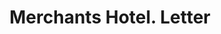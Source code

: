 ---
doi: 10.7916/D8B00GX1
date_other: '1880'
date_other_textual: 1880-1889
form: correspondence
genre:
- Letters (correspondence)
name:
- Merchants Hotel
object_in_context_url: https://biggert.cul.columbia.edu/items/view/ave_biggert_00678
subject_hierarchical_geographic:
- St. Paul, Minnesota, United States
subject_name:
- Merchants Hotel
title: Merchants Hotel. Letter
sort_title: Merchants Hotel. Letter
call_number: ave_biggert_00678
coordinates:
- 44.94416666666666,-93.0936111111111
pid: ave_biggert_00678
identifiers: ave_biggert_00678
thumbnail: https://derivativo-3.library.columbia.edu/iiif/2/ldpd:345625/full/!256,256/0/native.jpg
permalink: "/biggert/ave_biggert_00678/"
layout: iiif-image-page
---